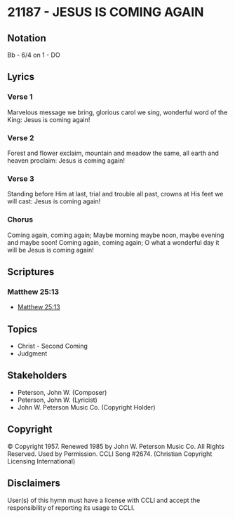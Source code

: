 # 21187 - JESUS IS COMING AGAIN

## Notation

Bb - 6/4 on 1 - DO

## Lyrics

### Verse 1

Marvelous message we bring, glorious carol we sing, wonderful word of the King: Jesus is coming again!

### Verse 2

Forest and flower exclaim, mountain and meadow the same, all earth and heaven proclaim: Jesus is coming again!

### Verse 3

Standing before Him at last, trial and trouble all past, crowns at His feet we will cast: Jesus is coming again!

### Chorus

Coming again, coming again; Maybe morning maybe noon, maybe evening and maybe soon! Coming again, coming again; O what a wonderful day it will be Jesus is coming again!


## Scriptures

### Matthew 25:13

- [Matthew 25:13](https://www.biblegateway.com/passage/?search=Matthew%2025%3A13)


## Topics

- Christ - Second Coming
- Judgment

## Stakeholders

- Peterson, John W. (Composer)
- Peterson, John W. (Lyricist)
- John W. Peterson Music Co. (Copyright Holder)

## Copyright

© Copyright 1957. Renewed 1985 by John W. Peterson Music Co. All Rights Reserved. Used by Permission. CCLI Song #2674.
(Christian Copyright Licensing International)

## Disclaimers

User(s) of this hymn must have a license with CCLI and accept the responsibility of reporting its usage to CCLI.

